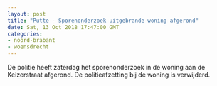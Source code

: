 ```yaml
---
layout: post
title: "Putte - Sporenonderzoek uitgebrande woning afgerond"
date: Sat, 13 Oct 2018 17:47:00 GMT
categories: 
- noord-brabant 
- woensdrecht 
---
```


De politie heeft zaterdag het sporenonderzoek in de woning aan de Keizerstraat afgerond. De politieafzetting bij de woning is verwijderd.
